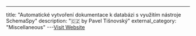 ---
title: "Automatické vytvoření dokumentace k databázi s využitím nástroje SchemaSpy"
description: "🇨🇿  by Pavel Tišnovský"
external_category: "Miscellaneous"
---[Visit Website](https://www.root.cz/clanky/automaticke-vytvoreni-dokumentace-k-databazi-s-vyuzitim-nastroje-schemaspy/)

